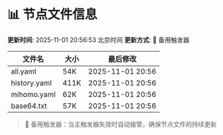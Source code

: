 # 📊 节点文件信息

**更新时间**: 2025-11-01 20:56:53 北京时间
**更新方式**: 🔄 备用触发器

| 文件名 | 大小 | 最后修改 |
|--------|------|----------|
| all.yaml | 54K | 2025-11-01 20:56 |
| history.yaml | 411K | 2025-11-01 20:56 |
| mihomo.yaml | 62K | 2025-11-01 20:56 |
| base64.txt | 57K | 2025-11-01 20:56 |

> 🔄 备用触发器：当主触发器失效时自动接管，确保节点文件的持续更新
